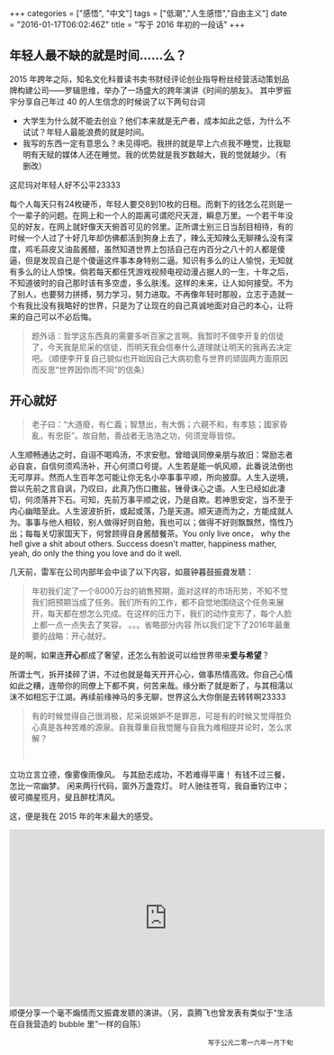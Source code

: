 +++
categories = ["感悟", "中文"]
tags = ["低潮","人生感悟","自由主义"]
date = "2016-01-17T06:02:46Z"
title = "写于 2016 年初的一段话"
+++

年轻人最不缺的就是时间……么？
------

2015 年跨年之际，知名文化科普读书卖书财经评论创业指导粉丝经营活动策划品牌构建公司——罗辑思维，举办了一场盛大的跨年演讲《时间的朋友》。
其中罗振宇分享自己年过 40 的人生信念的时候说了以下两句台词

* 大学生为什么就不能去创业？他们本来就是无产者，成本如此之低，为什么不试试？年轻人最能浪费的就是时间。
* 我写的东西一定有意思么？未见得吧。我拼的就是早上六点我不睡觉，比我聪明有天赋的媒体人还在睡觉。我的优势就是我岁数越大，我的觉就越少。（有删改）

这尼玛对年轻人好不公平23333

每个人每天只有24枚硬币，年轻人要交8到10枚的日租。而剩下的钱怎么花则是一个一辈子的问题。在网上和一个人的距离可谓咫尺天涯，瞬息万里。一个若干年没见的好友，在网上就好像天天俯首可见的邻里。正所谓士别三日当刮目相待，有的时候一个人过了十好几年却仿佛都活到狗身上去了，辣么无知辣么无聊辣么没有深度，鸡毛蒜皮又油盐酱醋，虽然知道世界上包括自己在内百分之八十的人都是傻逼，但是发现自己是个傻逼这件事本身特别二逼。知识有多么的让人愉悦，无知就有多么的让人惊悚。倘若每天都任凭游戏视频电视动漫占据人的一生，十年之后，不知道彼时的自己那时该有多空虚，多么肤浅。这样的未来，让人如何接受。不为了别人，也要努力拼搏，努力学习，努力进取。不再像年轻时那般，立志于造就一个有我比没有我略好的世界，只是为了让现在的自己真诚地面对自己的本心，让将来的自己可以不必后悔。

> 题外话：哲学这东西真的需要多听百家之言啊。我暂时不做李开复的信徒了，今天我是尼采的信徒，而明天我会信奉什么道理就让明天的我再去决定吧。（顺便李开复自己貌似也开始因自己大病初愈与世界的顽固两方面原因而反思“世界因你而不同”的信条）


开心就好
------

> 老子曰：“大道廢，有仁義；智慧出，有大僞；六親不和，有孝慈；國家昏亂，有忠臣”。故自勉，善战者无浩浩之功，何须宠辱皆惊。

人生顺畅通达之时，自诩不喝鸡汤，不求安慰。曾暗讽同僚亲朋与故旧：常励志者必自哀，自信何须鸡汤补，开心何须口号提。人生若是能一帆风顺，此番说法倒也无可厚非。然而人生百年怎可能让你无名小卒事事平顺，所向披靡。人生入逆境，尝以先前之言自讽，乃叹曰，此真乃伤口撒盐，锉骨诛心之语。人生已经如此凄切，何须落井下石。可知，先前万事平顺之说，乃是自欺。若神思安定，当不至于内心幽暗至此。人生波波折折，或起或落，乃是天道。顺天道而为之，方能成就人为。事事与他人相较，别人做得好则自勉，我也可以；做得不好则飘飘然，惰性乃出；每每关切家国天下，何曾顾得自身酱醋餐茶。You only live once， why the hell give a shit about others. Success doesn't matter, happiness mather, yeah, do only the thing you love and do it well.

几天前，雷军在公司内部年会中谈了以下内容，如晨钟暮鼓振聋发聩：

> 年初我们定了一个8000万台的销售预期，面对这样的市场形势，不知不觉我们把预期当成了任务。我们所有的工作，都不自觉地围绕这个任务来展开，每天都在想怎么完成。在这样的压力下，我们的动作变形了，每个人脸上都一点一点失去了笑容。
> 。。。省略部分内容
> 所以我们定下了2016年最重要的战略：开心就好。

是的啊，如果连**开心**都成了奢望，还怎么有脸说可以给世界带来**爱与希望**？

所谓士气，拆开揉碎了讲，不过也就是每天开开心心，做事热情高效。你自己心情如此之糟，连带你的同僚上下都不爽，何苦来哉。缘分断了就是断了，与其相濡以沫不如相忘于江湖。再续前缘神马的多无聊，世界这么大你倒是去转转啊23333

> 有的时候觉得自己很消极，尼采说嫉妒不是罪恶，可是有的时候又觉得胜负心真是各种苦难的源泉。自我尊重自我觉醒与自我为难相提并论时，怎么求解？
> <pre>
立功立言立德，像雾像雨像风。
与其励志成功，不若难得平庸！
有钱不过三餐，怎比一帘幽梦。
闲来两行代码，窗外万盏霓灯。
时人驰往苍穹，我自垂钓江中；
彼可摘星揽月，叟且醉枕清风。
</pre>

这，便是我在 2015 年的年末最大的感受。

<iframe width="560" height="315" src="https://www.youtube.com/embed/xCvV_4qu78U" frameborder="0" allowfullscreen></iframe>
顺便分享一个毫不煽情而又振聋发聩的演讲。（另，袁腾飞也曾发表有类似于“生活在自我营造的 bubble 里”一样的自陈）

<small style="float:right">写于公元二零一六年一月下旬</small>